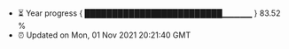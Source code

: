 - ⏳ Year progress { █████████████████████████▁▁▁▁▁ } 83.52 %
- ⏰ Updated on Mon, 01 Nov 2021 20:21:40 GMT

